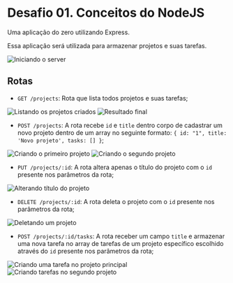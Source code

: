 # Desafio 01. Conceitos do NodeJS

Uma aplicação do zero utilizando Express.

Essa aplicação será utilizada para armazenar projetos e suas tarefas.

![Iniciando o server]()

## Rotas

- `GET /projects`: Rota que lista todos projetos e suas tarefas;

![Listando os projetos criados]()
![Resultado final]()

- `POST /projects`: A rota recebe `id` e `title` dentro corpo de cadastrar um novo projeto dentro de um array no seguinte formato: `{ id: "1", title: 'Novo projeto', tasks: [] }`; 

![Criando o primeiro projeto]()
![Criando o segundo projeto]()

- `PUT /projects/:id`: A rota altera apenas o título do projeto com o `id` presente nos parâmetros da rota;

![Alterando título do projeto]()

- `DELETE /projects/:id`: A rota deleta o projeto com o `id` presente nos parâmetros da rota;

![Deletando um projeto]()

- `POST /projects/:id/tasks`: A rota receber um campo `title` e armazenar uma nova tarefa no array de tarefas de um projeto específico escolhido através do `id` presente nos parâmetros da rota;

![Criando uma tarefa no projeto principal]()
![Criando tarefas no segundo projeto]()

